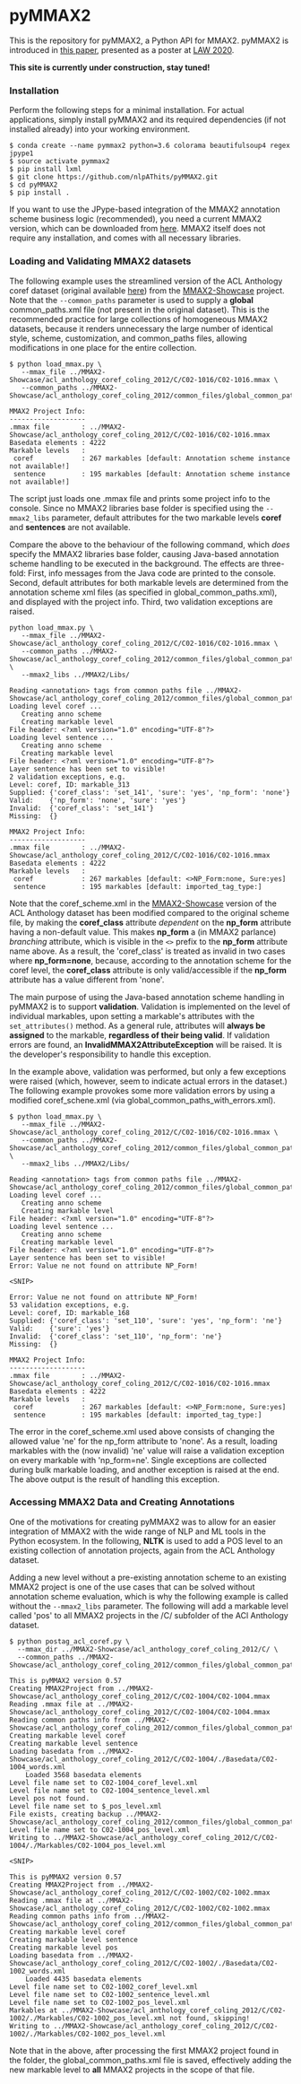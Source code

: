 # pyMMAX2

This is the repository for pyMMAX2, a Python API for MMAX2. pyMMAX2 is introduced in <a href="https://github.com/nlpAThits/pyMMAX2/raw/main/LAW20_Final.pdf">this paper</a>, presented as a poster at <a href="https://sigann.github.io/LAW-XIV-2020/">LAW 2020</a>.

**This site is currently under construction, stay tuned!**

### Installation
Perform the following steps for a minimal installation. For actual applications, simply install pyMMAX2 and its required dependencies (if not installed already) into your working environment.

```
$ conda create --name pymmax2 python=3.6 colorama beautifulsoup4 regex jpype1
$ source activate pymmax2
$ pip install lxml
$ git clone https://github.com/nlpAThits/pyMMAX2.git
$ cd pyMMAX2
$ pip install .
```

If you want to use the JPype-based integration of the MMAX2 annotation scheme business logic (recommended), you need a current MMAX2 version, which can be downloaded from <a href="https://github.com/nlpAThits/MMAX2">here</a>.
MMAX2 itself does not require any installation, and comes with all necessary libraries. 

### Loading and Validating MMAX2 datasets
The following example uses the streamlined version of the ACL Anthology coref dataset (original available <a href="https://www.aclweb.org/anthology/C12-2103/">here</a>) from the <a href="https://github.com/nlpAThits/MMAX2-Showcase">MMAX2-Showcase</a> project. 
Note that the `--common_paths` parameter is used to supply a **global** common_paths.xml file (not present in the original dataset). This is the recommended practice for large collections of homogeneous MMAX2 datasets, because it renders unnecessary the large number of identical style, scheme, customization, and common_paths files, allowing modifications in one place for the entire collection.
```
$ python load_mmax.py \
   --mmax_file ../MMAX2-Showcase/acl_anthology_coref_coling_2012/C/C02-1016/C02-1016.mmax \
   --common_paths ../MMAX2-Showcase/acl_anthology_coref_coling_2012/common_files/global_common_paths.xml 
         
MMAX2 Project Info:
-------------------
.mmax file        : ../MMAX2-Showcase/acl_anthology_coref_coling_2012/C/C02-1016/C02-1016.mmax
Basedata elements : 4222
Markable levels   :
 coref            : 267 markables [default: Annotation scheme instance not available!]
 sentence         : 195 markables [default: Annotation scheme instance not available!]
```
The script just loads one .mmax file and prints some project info to the console. Since no MMAX2 libraries base folder is specified using the `--mmax2_libs` parameter, default attributes for the two markable levels **coref** and **sentences** are not available. 

Compare the above to the behaviour of the following command, which *does* specify the MMAX2 libraries base folder, causing Java-based annotation scheme handling to be executed in the background. 
The effects are three-fold: 
First, info messages from the Java code are printed to the console.
Second, default attributes for both markable levels are determined from the annotation scheme xml files (as specified in global_common_paths.xml), and displayed with the project info.
Third, two validation exceptions are raised.

```
python load_mmax.py \
   --mmax_file ../MMAX2-Showcase/acl_anthology_coref_coling_2012/C/C02-1016/C02-1016.mmax \
   --common_paths ../MMAX2-Showcase/acl_anthology_coref_coling_2012/common_files/global_common_paths.xml \ 
   --mmax2_libs ../MMAX2/Libs/

Reading <annotation> tags from common paths file ../MMAX2-Showcase/acl_anthology_coref_coling_2012/common_files/global_common_paths.xml
Loading level coref ... 
   Creating anno scheme
   Creating markable level
File header: <?xml version="1.0" encoding="UTF-8"?>
Loading level sentence ... 
   Creating anno scheme
   Creating markable level
File header: <?xml version="1.0" encoding="UTF-8"?>
Layer sentence has been set to visible!
2 validation exceptions, e.g.
Level: coref, ID: markable_313
Supplied: {'coref_class': 'set_141', 'sure': 'yes', 'np_form': 'none'}
Valid:    {'np_form': 'none', 'sure': 'yes'}
Invalid:  {'coref_class': 'set_141'}
Missing:  {}

MMAX2 Project Info:
-------------------
.mmax file        : ../MMAX2-Showcase/acl_anthology_coref_coling_2012/C/C02-1016/C02-1016.mmax
Basedata elements : 4222
Markable levels   :
 coref            : 267 markables [default: <>NP_Form:none, Sure:yes]
 sentence         : 195 markables [default: imported_tag_type:]
```
Note that the coref_scheme.xml in the <a href="https://github.com/nlpAThits/MMAX2-Showcase">MMAX2-Showcase</a> version of the ACL Anthology dataset has been modified compared to the original scheme file, by making the **coref_class** attribute *dependent* on the **np_form** attribute having a non-default value.
This makes **np_form** a (in MMAX2 parlance) _branching_ attribute, which is visible in the `<>` prefix to the **np_form** attribute name above.
As a result, the 'coref_class' is treated as invalid in two cases where **np_form=none**, because, according to the annotation scheme for the coref level, the **coref_class** attribute is only valid/accessible if the **np_form** attribute has a value different from 'none'.


The main purpose of using the Java-based annotation scheme handling in pyMMAX2 is to support **validation**.
Validation is implemented on the level of individual markables, upon setting a markable's attributes with the `set_attributes()` method. 
As a general rule, attributes will **always be assigned** to the markable, **regardless of their being valid**. 
If validation errors are found, an **InvalidMMAX2AttributeException** will be raised. It is the developer's responsibility to handle this exception.

In the example above, validation was performed, but only a few exceptions were raised (which, however, seem to indicate actual errors in the dataset.)
The following example provokes some more validation errors by using a modified coref_schene.xml (via global_common_paths_with_errors.xml).

```
$ python load_mmax.py \
   --mmax_file ../MMAX2-Showcase/acl_anthology_coref_coling_2012/C/C02-1016/C02-1016.mmax \
   --common_paths ../MMAX2-Showcase/acl_anthology_coref_coling_2012/common_files/global_common_paths_with_errors.xml \
   --mmax2_libs ../MMAX2/Libs/

Reading <annotation> tags from common paths file ../MMAX2-Showcase/acl_anthology_coref_coling_2012/common_files/global_common_paths_with_errors.xml
Loading level coref ... 
   Creating anno scheme
   Creating markable level
File header: <?xml version="1.0" encoding="UTF-8"?>
Loading level sentence ... 
   Creating anno scheme
   Creating markable level
File header: <?xml version="1.0" encoding="UTF-8"?>
Layer sentence has been set to visible!
Error: Value ne not found on attribute NP_Form!

<SNIP>

Error: Value ne not found on attribute NP_Form!
53 validation exceptions, e.g.
Level: coref, ID: markable_168
Supplied: {'coref_class': 'set_110', 'sure': 'yes', 'np_form': 'ne'}
Valid:    {'sure': 'yes'}
Invalid:  {'coref_class': 'set_110', 'np_form': 'ne'}
Missing:  {}

MMAX2 Project Info:
-------------------
.mmax file        : ../MMAX2-Showcase/acl_anthology_coref_coling_2012/C/C02-1016/C02-1016.mmax
Basedata elements : 4222
Markable levels   :
 coref            : 267 markables [default: <>NP_Form:none, Sure:yes]
 sentence         : 195 markables [default: imported_tag_type:]
```
The error in the coref_scheme.xml used above consists of changing the allowed value 'ne' for the np_form attribute to 'none'. 
As a result, loading markables with the (now invalid) 'ne' value will raise a validation exception on every markable with 'np_form=ne'.
Single exceptions are collected during bulk markable loading, and another exception is raised at the end.
The above output is the result of handling this exception. 

### Accessing MMAX2 Data and Creating Annotations
One of the motivations for creating pyMMAX2 was to allow for an easier integration of MMAX2 with the wide range of NLP and ML tools in the Python ecosystem.
In the following, **NLTK** is used to add a POS level to an existing collection of annotation projects, again from the ACL Anthology dataset.

Adding a new level without a pre-existing annotation scheme to an existing MMAX2 project is one of the use cases that can be solved without annotation scheme evaluation, which is why the following example is called without the `--mmax2_libs` parameter.
The following will add a markable level called 'pos' to all MMAX2 projects in the /C/ subfolder of the ACl Anthology dataset.

```
$ python postag_acl_coref.py \
  --mmax_dir ../MMAX2-Showcase/acl_anthology_coref_coling_2012/C/ \
  --common_paths ../MMAX2-Showcase/acl_anthology_coref_coling_2012/common_files/global_common_paths.xml

This is pyMMAX2 version 0.57
Creating MMAX2Project from ../MMAX2-Showcase/acl_anthology_coref_coling_2012/C/C02-1004/C02-1004.mmax
Reading .mmax file at ../MMAX2-Showcase/acl_anthology_coref_coling_2012/C/C02-1004/C02-1004.mmax
Reading common paths info from ../MMAX2-Showcase/acl_anthology_coref_coling_2012/common_files/global_common_paths.xml
Creating markable level coref
Creating markable level sentence
Loading basedata from ../MMAX2-Showcase/acl_anthology_coref_coling_2012/C/C02-1004/./Basedata/C02-1004_words.xml
	Loaded 3568 basedata elements
Level file name set to C02-1004_coref_level.xml
Level file name set to C02-1004_sentence_level.xml
Level pos not found.
Level file name set to $_pos_level.xml
File exists, creating backup ../MMAX2-Showcase/acl_anthology_coref_coling_2012/common_files/global_common_paths.xml.1605538146931
Level file name set to C02-1004_pos_level.xml
Writing to ../MMAX2-Showcase/acl_anthology_coref_coling_2012/C/C02-1004/./Markables/C02-1004_pos_level.xml

<SNIP>

This is pyMMAX2 version 0.57
Creating MMAX2Project from ../MMAX2-Showcase/acl_anthology_coref_coling_2012/C/C02-1002/C02-1002.mmax
Reading .mmax file at ../MMAX2-Showcase/acl_anthology_coref_coling_2012/C/C02-1002/C02-1002.mmax
Reading common paths info from ../MMAX2-Showcase/acl_anthology_coref_coling_2012/common_files/global_common_paths.xml
Creating markable level coref
Creating markable level sentence
Creating markable level pos
Loading basedata from ../MMAX2-Showcase/acl_anthology_coref_coling_2012/C/C02-1002/./Basedata/C02-1002_words.xml
	Loaded 4435 basedata elements
Level file name set to C02-1002_coref_level.xml
Level file name set to C02-1002_sentence_level.xml
Level file name set to C02-1002_pos_level.xml
Markables at ../MMAX2-Showcase/acl_anthology_coref_coling_2012/C/C02-1002/./Markables/C02-1002_pos_level.xml not found, skipping!
Writing to ../MMAX2-Showcase/acl_anthology_coref_coling_2012/C/C02-1002/./Markables/C02-1002_pos_level.xml
```
Note that in the above, after processing the first MMAX2 project found in the folder, the global_common_paths.xml file is saved, effectively adding the new markable level to **all** MMAX2 projects in the scope of that file.
